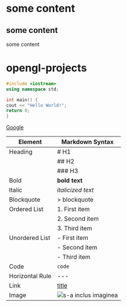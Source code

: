 # some content
## some content
some content
# opengl-projects
```cpp
#include <iostream>
using namespace std;

int main() {
cout << "Hello World!";
return 0;
}
```

[Google](https://google.com)


| Element        | Markdown Syntax                 |
|----------------|---------------------------------|
| Heading        | # H1                            |
|                | ## H2                           |
|                | ### H3                          |
| Bold           | **bold text**                   |
| Italic         | *italicized text*               |
| Blockquote     | > blockquote                    |
| Ordered List   | 1. First item                   |
|                | 2. Second item                  |
|                | 3. Third item                   |
| Unordered List | - First item                    |
|                | - Second item                   |
|                | - Third item                    |
| Code           | `code`                          |
| Horizontal Rule| ---                             |
| Link           | [title](https://www.example.com) |
| Image          | ![s-a inclus imaginea](/images/tutorial/introduction/img.jpg) |





